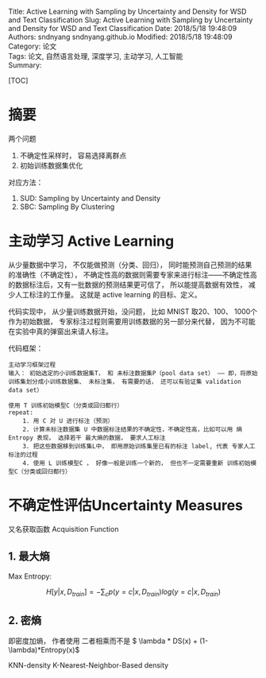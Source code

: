 Title: Active Learning with Sampling by Uncertainty and Density for WSD and Text Classification
Slug: Active Learning with Sampling by Uncertainty and Density for WSD and Text Classification
Date: 2018/5/18 19:48:09
Authors: sndnyang sndnyang.github.io
Modified: 2018/5/18 19:48:09
Category: 论文    
Tags: 论文, 自然语言处理,  深度学习, 主动学习, 人工智能   
Summary:   

[TOC]


# 摘要

两个问题

1. 不确定性采样时， 容易选择离群点
2. 初始训练数据集优化

对应方法：

1. SUD: Sampling by Uncertainty and Density
2. SBC: Sampling By Clustering

# 主动学习 Active Learning

从少量数据中学习， 不仅能做预测（分类、回归）， 同时能预测自己预测的结果的准确性（不确定性）， 不确定性高的数据则需要专家来进行标注——不确定性高的数据标注后，又有一批数据的预测结果更可信了， 所以能提高数据有效性， 减少人工标注的工作量。 这就是 active learning 的目标、定义。

代码实现中， 从少量训练数据开始，没问题， 比如 MNIST 取20、100、 1000个作为初始数据， 专家标注过程则需要用训练数据的另一部分来代替， 因为不可能在实验中真的弹窗出来请人标注。

代码框架：

	主动学习框架过程
	输入： 初始选定的小训练数据集T， 和 未标注数据集P（pool data set） —— 即，将原始训练集划分成小训练数据集、 未标注集， 有需要的话， 还可以有验证集 validation data set）
	
	使用 T 训练初始模型C（分类或回归都行）
	repeat:
		1. 用 C 对 U 进行标注（预测）
		2. 计算未标注数据集 U 中数据标注结果的不确定性，不确定性高，比如可以用 熵 Entropy 表现， 选择若干 最大熵的数据， 要求人工标注
		3. 把这些数据移到训练集L中， 即用原始训练集里已有的标注 label, 代表 专家人工标注的过程
		4. 使用 L 训练模型C ， 好像一般是训练一个新的， 但也不一定需要重新 训练初始模型C（分类或回归都行）
	

# 不确定性评估Uncertainty Measures

又名获取函数 Acquisition Function

## 1. 最大熵 

Max Entropy:  

$$H[y|x, D_{train}] = - \sum_c p(y=c|x, D_{train}) log(y=c|x,D_{train})$$

## 2. 密熵

即密度加熵， 作者使用 二者相乘而不是 $ \lambda * DS(x) + (1-\lambda)*Entropy(x)$

KNN-density K-Nearest-Neighbor-Based density



